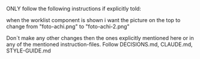 ONLY follow the following instructions if explicitly told:

<!-- .1 Task -->

when the worklist component is shown i want the picture on the top to change from "foto-achi.png" to "foto-achi-2.png"

<!-- .2 Disclaimer -->

Don`t make any other changes then the ones explicitly mentioned here or in any of the mentioned instruction-files.
Follow DECISIONS.md, CLAUDE.md, STYLE-GUIDE.md
